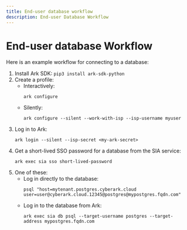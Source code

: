 ```yaml
---
title: End-user database workflow
description: End-user Database Workflow
---
```


# End-user database Workflow
Here is an example workflow for connecting to a database:

1. Install Ark SDK: `pip3 install ark-sdk-python`
1. Create a profile:
    * Interactively:
        ```shell linenums="0"
        ark configure
        ```
    * Silently:
        ```shell linenums="0"
        ark configure --silent --work-with-isp --isp-username myuser
        ```
1. Log in to Ark:
    ```shell linenums="0"
    ark login --silent --isp-secret <my-ark-secret>
    ```
1. Get a short-lived SSO password for a database from the SIA service:
    ```shell linenums="0"
    ark exec sia sso short-lived-password
    ```
1. One of these:
    * Log in directly to the database:
        ```shell linenums="0"
        psql "host=mytenant.postgres.cyberark.cloud user=user@cyberark.cloud.12345@postgres@mypostgres.fqdn.com"
        ```
    * Log in to the database from Ark:
        ```shell linenums="0"
        ark exec sia db psql --target-username postgres --target-address mypostgres.fqdn.com
        ```